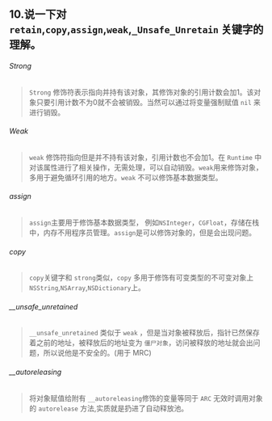 ## 10.说一下对 `retain`,`copy`,`assign`,`weak`,`_Unsafe_Unretain` 关键字的理解。


###### Strong
> `Strong` 修饰符表示指向并持有该对象，其修饰对象的引用计数会加1。该对象只要引用计数不为0就不会被销毁。当然可以通过将变量强制赋值 `nil` 来进行销毁。


######  Weak
> `weak` 修饰符指向但是并不持有该对象，引用计数也不会加1。在 `Runtime` 中对该属性进行了相关操作，无需处理，可以自动销毁。`weak`用来修饰对象，多用于避免循环引用的地方。`weak` 不可以修饰基本数据类型。

######  assign
> `assign`主要用于修饰基本数据类型，
例如`NSInteger`，`CGFloat`，存储在栈中，内存不用程序员管理。`assign`是可以修饰对象的，但是会出现问题。


######  copy
> `copy`关键字和 `strong`类似，`copy` 多用于修饰有可变类型的不可变对象上 `NSString`,`NSArray`,`NSDictionary`上。

###### __unsafe_unretained
> `__unsafe_unretained` 类似于 `weak` ，但是当对象被释放后，指针已然保存着之前的地址，被释放后的地址变为 `僵尸对象`，访问被释放的地址就会出问题，所以说他是不安全的。(用于 MRC)

###### __autoreleasing
> 将对象赋值给附有 `__autoreleasing`修饰的变量等同于 `ARC` 无效时调用对象的 `autorelease` 方法,实质就是扔进了自动释放池。

